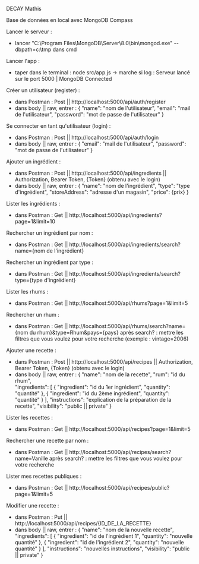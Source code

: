 DECAY Mathis

Base de données en local avec MongoDB Compass

Lancer le serveur :
 - lancer "C:\Program Files\MongoDB\Server\8.0\bin\mongod.exe" --dbpath=c:\tmp          dans cmd

Lancer l'app : 
 - taper dans le terminal : node src/app.js -> marche si log : Serveur lancé sur le port 5000 | MongoDB Connected

Créer un utilisateur (register) :
 - dans Postman : Post || http://localhost:5000/api/auth/register
 - dans body || raw, entrer : {
                                    "name": "nom de l'utilisateur",
                                    "email": "mail de l'utilisateur",
                                    "password": "mot de passe de l'utilisateur"
                                }

Se connecter en tant qu'utilisateur (login) :
 - dans Postman : Post || http://localhost:5000/api/auth/login
 - dans body || raw, entrer : {
                                "email": "mail de l'utilisateur", 
                                "password": "mot de passe de l'utilisateur"
                            }

Ajouter un ingrédient :
  - dans Postman : Post || http://localhost:5000/api/ingredients || Authorization, Bearer Token, {Token} (obtenu avec le login)
  - dans body || raw, entrer : {
                                "name": "nom de l'ingrédient",
                                "type": "type d'ingrédient",
                                "storeAddress": "adresse d'un magasin",
                                "price": {prix}
                                }

Lister les ingrédients :
  - dans Postman : Get || http://localhost:5000/api/ingredients?page=1&limit=10

Rechercher un ingrédient par nom :
  - dans Postman : Get || http://localhost:5000/api/ingredients/search?name={nom de l'ingrédient}

Rechercher un ingrédient par type :
  - dans Postman : Get || http://localhost:5000/api/ingredients/search?type={type d'ingrédient}

Lister les rhums :
  - dans Postman : Get || http://localhost:5000/api/rhums?page=1&limit=5

Rechercher un rhum :
  - dans Postman : Get || http://localhost:5000/api/rhums/search?name={nom du rhum}&type=Rhum&pays={pays}
  après search? : mettre les filtres que vous voulez pour votre recherche (exemple : vintage=2006)

Ajouter une recette :
  - dans Postman : Post || http://localhost:5000/api/recipes || Authorization, Bearer Token, {Token} (obtenu avec le login)
  - dans body || raw, entrer : {
                                "name": "nom de la recette",
                                "rum": "id du rhum",  
                                "ingredients": [
                                    { "ingredient": "id du 1er ingrédient", "quantity": "quantité" },
                                    { "ingredient": "id du 2ème ingrédient", "quantity": "quantité" }
                                ],
                                "instructions": "explication de la préparation de la recette",
                                "visibility": "public || private"
                                }

Lister les recettes :
  - dans Postman : Get || http://localhost:5000/api/recipes?page=1&limit=5

Rechercher une recette par nom :
  - dans Postman : Get || http://localhost:5000/api/recipes/search?name=Vanille
  après search? : mettre les filtres que vous voulez pour votre recherche

Lister mes recettes publiques :
  - dans Postman : Get || http://localhost:5000/api/recipes/public?page=1&limit=5

Modifier une recette :
  - dans Postman : Put || http://localhost:5000/api/recipes/{ID_DE_LA_RECETTE}
  - dans body || raw, entrer : {
                                "name": "nom de la nouvelle recette",
                                "ingredients": [
                                  { "ingredient": "id de l'ingrédient 1", "quantity": "nouvelle quantité" },
                                  { "ingredient": "id de l'ingrédient 2", "quantity": "nouvelle quantité" }
                                ],
                                "instructions": "nouvelles instructions",
                                "visibility": "public || private"
                                }